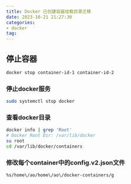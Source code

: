 ```yaml
---
title: Docker 已创建容器挂载目录迁移
date: 2023-10-21 21:27:30
categories:
- docker
tag:
---
```

## 停止容器

```bash
docker stop container-id-1 container-id-2
```

### 停止docker服务

```bash
sudo systemctl stop docker
```

### 查看docker目录

```bash
docker info | grep 'Root'
# Docker Root Dir: /var/lib/docker
su root
cd /var/lib/docker/containers
```

### 修改每个container中的config.v2.json文件

```bash
%s/home\/ao/home\/ao\/docker-containers/g
```
